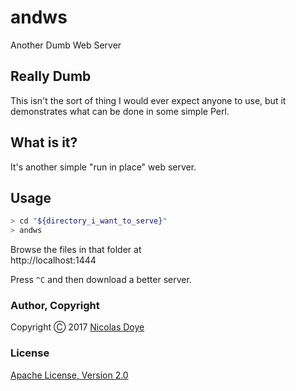 # andws

Another Dumb Web Server

## Really Dumb

This isn't the sort of thing I would ever expect anyone to use, but it demonstrates what can be done in some simple Perl.

## What is it?

It's another simple "run in place" web server. 

## Usage

```bash
> cd "${directory_i_want_to_serve}"
> andws
```

Browse the files in that folder at<br/>
http://localhost:1444


Press `^C` and then download a better server.

### Author, Copyright

Copyright &#x24B8; 2017 [Nicolas Doye](https://worldofnic.org)

### License

[Apache License, Version 2.0](https://opensource.org/licenses/Apache-2.0)
